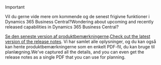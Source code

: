 > [!IMPORTANT]
>
> <span data-ttu-id="23fc2-101">Vil du gerne vide mere om kommende og de senest frigivne funktioner i Dynamics 365 Business Central?</span><span class="sxs-lookup"><span data-stu-id="23fc2-101">Wondering about upcoming and recently released capabilities in Dynamics 365 Business Central?</span></span>
>
> <span data-ttu-id="23fc2-102">[Se den seneste version af produktbemærkningerne](/business-applications-release-notes/April19/dynamics365-business-central/).</span><span class="sxs-lookup"><span data-stu-id="23fc2-102">[Check out the latest version of the release notes](/business-applications-release-notes/April19/dynamics365-business-central/).</span></span> <span data-ttu-id="23fc2-103">Vi har samlet alle oplysninger, og du kan også kan hente produktbemærkningerne som en enkelt PDF-fil, du kan bruge til planlægning.</span><span class="sxs-lookup"><span data-stu-id="23fc2-103">We've captured all the details, and you can even get the release notes as a single PDF that you can use for planning.</span></span>  
